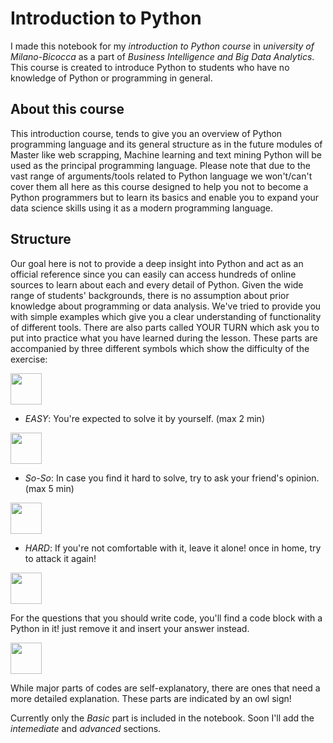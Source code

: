 # Introduction to Python 

I made this notebook for my _introduction to Python course_ in _university of Milano-Bicocca_ as a part of _Business Intelligence and Big Data Analytics_.
This course is created to introduce Python to students who have no knowledge of Python or programming in general.

## About this course

This introduction course, tends to give you an overview of Python programming language and its general structure as in the future modules of Master like web scrapping, Machine learning and text mining Python will be used as the principal programming language. Please note that due to the vast range of arguments/tools related to Python language we won't/can't cover them all here as this course designed to help you not to become a Python programmers but to learn its basics and enable you to expand your data science skills using it as a modern programming language.
## Structure

Our goal here is not to provide a deep insight into Python and act as an official reference since you can easily can access hundreds of online sources to learn about each and every detail of Python. Given the wide range of students' backgrounds, there is no assumption about prior knowledge about programming or data analysis. We've tried to provide you with simple examples which give you a clear understanding of functionality of different tools. There are also parts called YOUR TURN which ask you to put into practice what you have learned during the lesson. These parts are accompanied by three different symbols which show the difficulty of the exercise:

<img src="https://github.com/Naviden/Python_Introduction/blob/master/Images/baby.svg" height="50" >

- _EASY_: You're expected to solve it by yourself. (max 2 min)


<img src="https://github.com/Naviden/Python_Introduction/blob/master/Images/student.svg" height="50">

- _So-So_: In case you find it hard to solve, try to ask your friend's opinion. (max 5 min)

<img src="https://github.com/Naviden/Python_Introduction/blob/master/Images/wizard.svg" height="50">

- _HARD_: If you're not comfortable with it, leave it alone! once in home, try to attack it again!

<img src="https://github.com/Naviden/Python_Introduction/blob/master/Images/python.png" height="50">

For the questions that you should write code, you'll find a code block with a Python in it! just remove it and insert your answer instead.

<img src="https://github.com/Naviden/Python_Introduction/blob/master/Images/owl.svg" height="50">

While major parts of codes are self-explanatory, there are ones that need a more detailed explanation. These parts are indicated by an owl sign!

Currently only the _Basic_ part is included in the notebook. Soon I'll add the _intemediate_ and _advanced_ sections.
